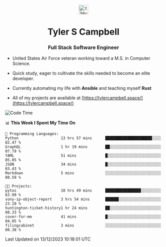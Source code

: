 <p align="center">
<a href="https://www.linkedin.com/in/t36campbell" target="blank"><img align="center" src="https://ik.imagekit.io/t36campbell/Portfolio/linkedin.png.original_m8bbGgPh6.png" alt="t36campbell" height="30" width="30" /></a>
</p>
<h1 align="center">Tyler S Campbell</h1>
<h3 align="center">Full Stack Software Engineer</h3>

* United States Air Force veteran working toward a M.S. in Computer Science.

* Quick study, eager to cultivate the skills needed to become an elite developer.

* Currently automating my life with **Ansible** and teaching myself **Rust**

* All of my projects are available at [https://tylercampbell.space/](https://tylercampbell.space/)

<!--START_SECTION:waka-->
![Code Time](http://img.shields.io/badge/Code%20Time-3%2C032%20hrs%2040%20mins-blue)

📊 **This Week I Spent My Time On** 

```text
💬 Programming Languages: 
Python                   13 hrs 57 mins      █████████████████████░░░░   82.47 % 
GraphQL                  1 hr 19 mins        ██░░░░░░░░░░░░░░░░░░░░░░░   07.79 % 
YAML                     51 mins             █░░░░░░░░░░░░░░░░░░░░░░░░   05.05 % 
JSON                     34 mins             █░░░░░░░░░░░░░░░░░░░░░░░░   03.43 % 
Markdown                 5 mins              ░░░░░░░░░░░░░░░░░░░░░░░░░   00.59 % 

🐱‍💻 Projects: 
pytos                    10 hrs 49 mins      ████████████████░░░░░░░░░   63.99 % 
sony-ip-object-report    3 hrs 54 mins       ██████░░░░░░░░░░░░░░░░░░░   23.10 % 
huntington-ticket-history1 hr 24 mins        ██░░░░░░░░░░░░░░░░░░░░░░░   08.33 % 
cover-for-me             41 mins             █░░░░░░░░░░░░░░░░░░░░░░░░   04.05 % 
filingcabinet            3 mins              ░░░░░░░░░░░░░░░░░░░░░░░░░   00.38 % 
```


 Last Updated on 13/12/2023 10:18:01 UTC
<!--END_SECTION:waka-->
